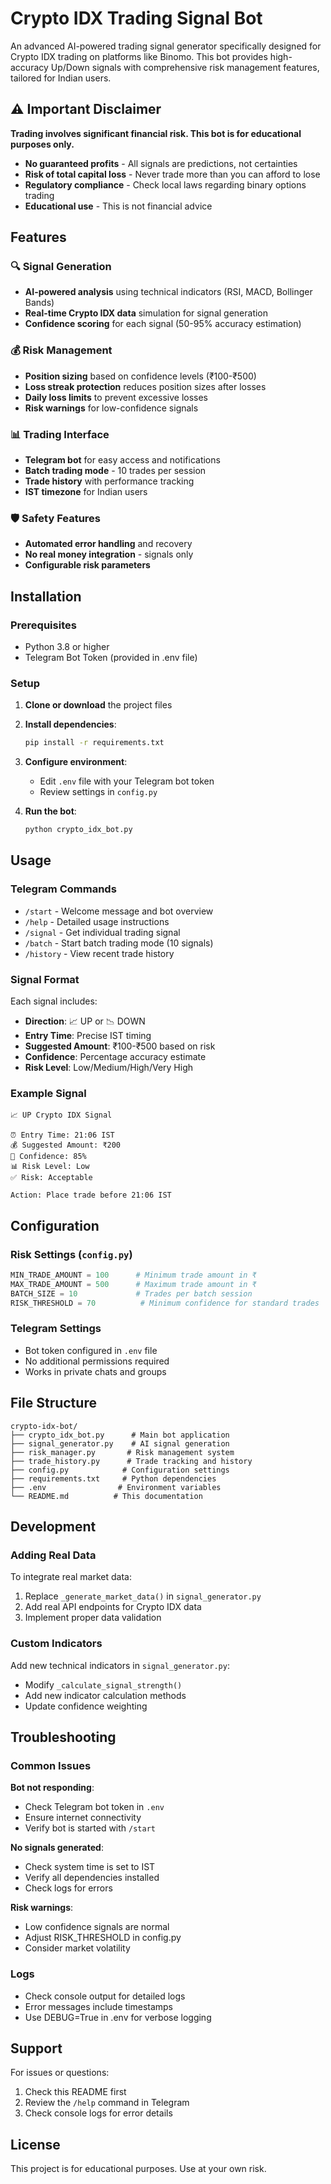 # Crypto IDX Trading Signal Bot

An advanced AI-powered trading signal generator specifically designed for Crypto IDX trading on platforms like Binomo. This bot provides high-accuracy Up/Down signals with comprehensive risk management features, tailored for Indian users.

## ⚠️ Important Disclaimer

**Trading involves significant financial risk. This bot is for educational purposes only.**

- **No guaranteed profits** - All signals are predictions, not certainties
- **Risk of total capital loss** - Never trade more than you can afford to lose
- **Regulatory compliance** - Check local laws regarding binary options trading
- **Educational use** - This is not financial advice

## Features

### 🔍 Signal Generation
- **AI-powered analysis** using technical indicators (RSI, MACD, Bollinger Bands)
- **Real-time Crypto IDX data** simulation for signal generation
- **Confidence scoring** for each signal (50-95% accuracy estimation)

### 💰 Risk Management
- **Position sizing** based on confidence levels (₹100-₹500)
- **Loss streak protection** reduces position sizes after losses
- **Daily loss limits** to prevent excessive losses
- **Risk warnings** for low-confidence signals

### 📊 Trading Interface
- **Telegram bot** for easy access and notifications
- **Batch trading mode** - 10 trades per session
- **Trade history** with performance tracking
- **IST timezone** for Indian users

### 🛡️ Safety Features
- **Automated error handling** and recovery
- **No real money integration** - signals only
- **Configurable risk parameters**

## Installation

### Prerequisites
- Python 3.8 or higher
- Telegram Bot Token (provided in .env file)

### Setup

1. **Clone or download** the project files
2. **Install dependencies**:
   ```bash
   pip install -r requirements.txt
   ```

3. **Configure environment**:
   - Edit `.env` file with your Telegram bot token
   - Review settings in `config.py`

4. **Run the bot**:
   ```bash
   python crypto_idx_bot.py
   ```

## Usage

### Telegram Commands

- `/start` - Welcome message and bot overview
- `/help` - Detailed usage instructions
- `/signal` - Get individual trading signal
- `/batch` - Start batch trading mode (10 signals)
- `/history` - View recent trade history

### Signal Format

Each signal includes:
- **Direction**: 📈 UP or 📉 DOWN
- **Entry Time**: Precise IST timing
- **Suggested Amount**: ₹100-₹500 based on risk
- **Confidence**: Percentage accuracy estimate
- **Risk Level**: Low/Medium/High/Very High

### Example Signal
```
📈 UP Crypto IDX Signal

⏰ Entry Time: 21:06 IST
💰 Suggested Amount: ₹200
🎯 Confidence: 85%
📊 Risk Level: Low
✅ Risk: Acceptable

Action: Place trade before 21:06 IST
```

## Configuration

### Risk Settings (`config.py`)
```python
MIN_TRADE_AMOUNT = 100      # Minimum trade amount in ₹
MAX_TRADE_AMOUNT = 500      # Maximum trade amount in ₹
BATCH_SIZE = 10             # Trades per batch session
RISK_THRESHOLD = 70          # Minimum confidence for standard trades
```

### Telegram Settings
- Bot token configured in `.env` file
- No additional permissions required
- Works in private chats and groups

## File Structure

```
crypto-idx-bot/
├── crypto_idx_bot.py      # Main bot application
├── signal_generator.py    # AI signal generation
├── risk_manager.py       # Risk management system
├── trade_history.py      # Trade tracking and history
├── config.py            # Configuration settings
├── requirements.txt     # Python dependencies
├── .env                # Environment variables
└── README.md          # This documentation
```

## Development

### Adding Real Data
To integrate real market data:
1. Replace `_generate_market_data()` in `signal_generator.py`
2. Add real API endpoints for Crypto IDX data
3. Implement proper data validation

### Custom Indicators
Add new technical indicators in `signal_generator.py`:
- Modify `_calculate_signal_strength()`
- Add new indicator calculation methods
- Update confidence weighting

## Troubleshooting

### Common Issues

**Bot not responding**:
- Check Telegram bot token in `.env`
- Ensure internet connectivity
- Verify bot is started with `/start`

**No signals generated**:
- Check system time is set to IST
- Verify all dependencies installed
- Check logs for errors

**Risk warnings**:
- Low confidence signals are normal
- Adjust RISK_THRESHOLD in config.py
- Consider market volatility

### Logs
- Check console output for detailed logs
- Error messages include timestamps
- Use DEBUG=True in .env for verbose logging

## Support

For issues or questions:
1. Check this README first
2. Review the `/help` command in Telegram
3. Check console logs for error details

## License

This project is for educational purposes. Use at your own risk.